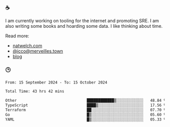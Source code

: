 ### ☕

I am currently working on tooling for the internet and promoting SRE. I am also writing some books and hoarding some data. I like thinking about time. 

Read more:

 - [natwelch.com](https://natwelch.com)
 - [@icco@merveilles.town](https://merveilles.town/@icco)
 - [blog](https://writing.natwelch.com)

### 🕒

<!--START_SECTION:waka-->

```txt
From: 15 September 2024 - To: 15 October 2024

Total Time: 43 hrs 42 mins

Other                               ████████████▒░░░░░░░░░░░░   48.84 %
TypeScript                          ████▒░░░░░░░░░░░░░░░░░░░░   17.56 %
Terraform                           ██░░░░░░░░░░░░░░░░░░░░░░░   07.70 %
Go                                  █▒░░░░░░░░░░░░░░░░░░░░░░░   05.60 %
YAML                                █▒░░░░░░░░░░░░░░░░░░░░░░░   05.33 %
```

<!--END_SECTION:waka-->
